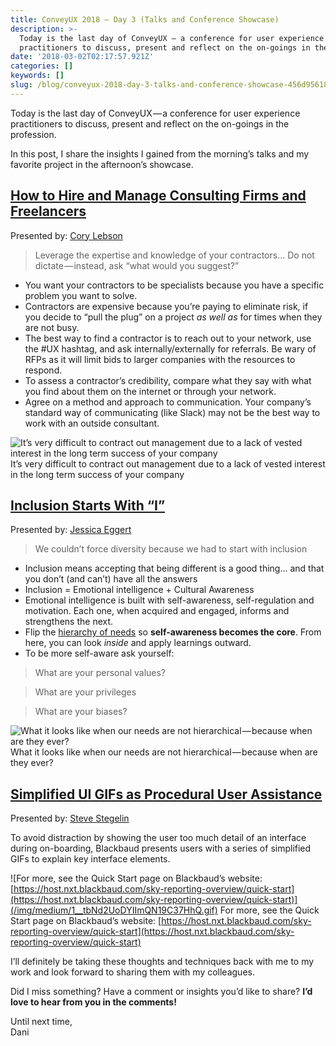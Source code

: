 ```yaml
---
title: ConveyUX 2018 — Day 3 (Talks and Conference Showcase)
description: >-
  Today is the last day of ConveyUX — a conference for user experience
  practitioners to discuss, present and reflect on the on-goings in the…
date: '2018-03-02T02:17:57.921Z'
categories: []
keywords: []
slug: /blog/conveyux-2018-day-3-talks-and-conference-showcase-456d95618dee
---
```


Today is the last day of ConveyUX — a conference for user experience practitioners to discuss, present and reflect on the on-goings in the profession.

In this post, I share the insights I gained from the morning’s talks and my favorite project in the afternoon’s showcase.

##  [How to Hire and Manage Consulting Firms and Freelancers](https://conveyux.com/sessions/how-to-hire-and-manage-consulting-firms-and-freelancers/)

Presented by: [Cory Lebson](https://conveyux.com/speakers/cory-lebson/)

> Leverage the expertise and knowledge of your contractors… Do not dictate — instead, ask “what would you suggest?”

*   You want your contractors to be specialists because you have a specific problem you want to solve.
*   Contractors are expensive because you’re paying to eliminate risk, if you decide to “pull the plug” on a project _as well as_ for times when they are not busy.
*   The best way to find a contractor is to reach out to your network, use the #UX hashtag, and ask internally/externally for referrals. Be wary of RFPs as it will limit bids to larger companies with the resources to respond.
*   To assess a contractor’s credibility, compare what they say with what you find about them on the internet or through your network.
*   Agree on a method and approach to communication. Your company’s standard way of communicating (like Slack) may not be the best way to work with an outside consultant.

![It’s very difficult to contract out management due to a lack of vested interest in the long term success of your company](/img/medium/1__ZqREtg2BvPES4ZjjE7paHQ.jpeg)
It’s very difficult to contract out management due to a lack of vested interest in the long term success of your company

##  [Inclusion Starts With “I”](https://conveyux.com/sessions/inclusion-starts-with-i/)

Presented by: [Jessica Eggert](https://conveyux.com/speakers/jessica-eggert/)

> We couldn’t force diversity because we had to start with inclusion

*   Inclusion means accepting that being different is a good thing… and that you don’t (and can’t) have all the answers
*   Inclusion = Emotional intelligence + Cultural Awareness
*   Emotional intelligence is built with self-awareness, self-regulation and motivation. Each one, when acquired and engaged, informs and strengthens the next.
*   Flip the [hierarchy of needs](https://en.wikipedia.org/wiki/Maslow%27s_hierarchy_of_needs) so **self-awareness becomes the core**. From here, you can look _inside_ and apply learnings outward.
*   To be more self-aware ask yourself:

> What are your personal values?

> What are your privileges

> What are your biases?

![What it looks like when our needs are not hierarchical — because when are they ever?](/img/medium/1__jOGYgIj5zLh4pIH9fR9ndw.jpeg)
What it looks like when our needs are not hierarchical — because when are they ever?

##  [Simplified UI GIFs as Procedural User Assistance](https://conveyux.com/sessions/simplified-ui-gifs-as-procedural-user-assistance/)

Presented by: [Steve Stegelin](https://conveyux.com/speakers/steve-stegelin/)

To avoid distraction by showing the user too much detail of an interface during on-boarding, Blackbaud presents users with a series of simplified GIFs to explain key interface elements.

![For more, see the Quick Start page on Blackbaud’s website: [https://host.nxt.blackbaud.com/sky-reporting-overview/quick-start](https://host.nxt.blackbaud.com/sky-reporting-overview/quick-start)](/img/medium/1__tbNd2UoDYIImQN19C37HhQ.gif)
For more, see the Quick Start page on Blackbaud’s website: [https://host.nxt.blackbaud.com/sky-reporting-overview/quick-start](https://host.nxt.blackbaud.com/sky-reporting-overview/quick-start)

I’ll definitely be taking these thoughts and techniques back with me to my work and look forward to sharing them with my colleagues.

Did I miss something? Have a comment or insights you’d like to share? **I’d love to hear from you in the comments!**

Until next time,  
Dani
